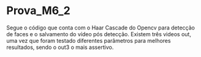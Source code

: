 # Prova_M6_2

Segue o código que conta com o Haar Cascade do Opencv para detecção de faces e o salvamento do vídeo pós detecção. Existem três videos out, uma vez que foram testado diferentes parâmetros para melhores resultados, sendo o out3 o mais assertivo.
